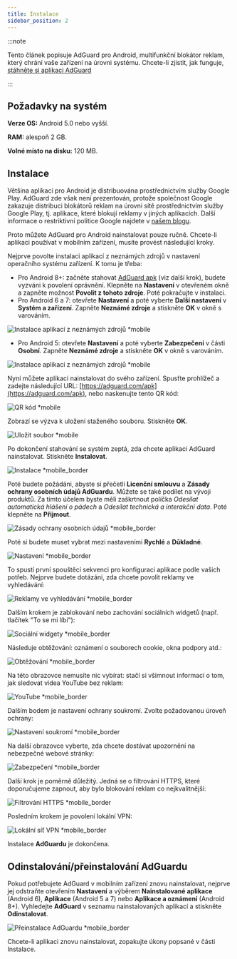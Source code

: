 ```yaml
---
title: Instalace
sidebar_position: 2
---
```


:::note

Tento článek popisuje AdGuard pro Android, multifunkční blokátor reklam, který chrání vaše zařízení na úrovni systému. Chcete-li zjistit, jak funguje, [stáhněte si aplikaci AdGuard](https://adguard.com/download.html?auto=true)

:::

## Požadavky na systém

**Verze OS:** Android 5.0 nebo vyšší.

**RAM:** alespoň 2 GB.

**Volné místo na disku:** 120 MB.

## Instalace

Většina aplikací pro Android je distribuována prostřednictvím služby Google Play. AdGuard zde však není prezentován, protože společnost Google zakazuje distribuci blokátorů reklam na úrovni sítě prostřednictvím služby Google Play, tj. aplikace, které blokují reklamy v jiných aplikacích. Další informace o restriktivní politice Google najdete v [našem blogu](https://blog.adguard.com/en/google-removes-adguard-android-app-google-play/).

Proto můžete AdGuard pro Android nainstalovat pouze ručně. Chcete-li aplikaci používat v mobilním zařízení, musíte provést následující kroky.

Nejprve povolte instalaci aplikací z neznámých zdrojů v nastavení operačního systému zařízení. K tomu je třeba:

* Pro Android 8+: začněte stahovat [AdGuard apk](https://adguard.com/download.html?auto=1) (viz další krok), budete vyzváni k povolení oprávnění. Klepněte na **Nastavení** v otevřeném okně a zapněte možnost **Povolit z tohoto zdroje**. Poté pokračujte v instalaci.
* Pro Android 6 a 7: otevřete **Nastavení** a poté vyberte **Další nastavení** v **Systém a zařízení**. Zapněte **Neznámé zdroje** a stiskněte **OK** v okně s varováním.

![Instalace aplikací z neznámých zdrojů *mobile](https://cdn.adtidy.org/content/kb/ad_blocker/android/installation/unknown_sources1.png)

* Pro Android 5: otevřete **Nastavení** a poté vyberte **Zabezpečení** v části **Osobní**. Zapněte **Neznámé zdroje** a stiskněte **OK** v okně s varováním.

![Instalace aplikací z neznámých zdrojů *mobile](https://cdn.adtidy.org/content/kb/ad_blocker/android/installation/unknown_sources2.png)

Nyní můžete aplikaci nainstalovat do svého zařízení. Spusťte prohlížeč a zadejte následující URL: [https://adguard.com/apk](https://adguard.com/apk), nebo naskenujte tento QR kód:

![QR kód *mobile](https://cdn.adtidy.org/content/kb/ad_blocker/android/installation/qr.png)

Zobrazí se výzva k uložení staženého souboru. Stiskněte **OK**.

![Uložit soubor *mobile](https://cdn.adtidy.org/content/kb/ad_blocker/android/installation/save_the_file.png)

Po dokončení stahování se systém zeptá, zda chcete aplikaci AdGuard nainstalovat. Stiskněte **Instalovat**.

![Instalace *mobile_border](https://cdn.adtidy.org/content/kb/ad_blocker/android/installation/1.png)

Poté budete požádáni, abyste si přečetli **Licenční smlouvu** a **Zásady ochrany osobních údajů AdGuardu**. Můžete se také podílet na vývoji produktů. Za tímto účelem byste měli zaškrtnout políčka *Odesílat automatická hlášení o pádech* a *Odesílat technická a interakční data*. Poté klepněte na **Přijmout**.

![Zásady ochrany osobních údajů *mobile_border](https://cdn.adtidy.org/content/kb/ad_blocker/android/installation/2.png)

Poté si budete muset vybrat mezi nastaveními **Rychlé** a **Důkladné**.

![Nastavení *mobile_border](https://cdn.adtidy.org/content/kb/ad_blocker/android/installation/3.png)

To spustí první spouštěcí sekvenci pro konfiguraci aplikace podle vašich potřeb. Nejprve budete dotázáni, zda chcete povolit reklamy ve vyhledávání:

![Reklamy ve vyhledávání *mobile_border](https://cdn.adtidy.org/content/kb/ad_blocker/android/installation/5.png)

Dalším krokem je zablokování nebo zachování sociálních widgetů (např. tlačítek "To se mi líbí"):

![Sociální widgety *mobile_border](https://cdn.adtidy.org/content/kb/ad_blocker/android/installation/6.png)

Následuje obtěžování: oznámení o souborech cookie, okna podpory atd.:

![Obtěžování *mobile_border](https://cdn.adtidy.org/content/kb/ad_blocker/android/installation/7.png)

Na této obrazovce nemusíte nic vybírat: stačí si všimnout informací o tom, jak sledovat videa YouTube bez reklam:

![YouTube *mobile_border](https://cdn.adtidy.org/content/kb/ad_blocker/android/installation/youtube.jpg)

Dalším bodem je nastavení ochrany soukromí. Zvolte požadovanou úroveň ochrany:

![Nastavení soukromí *mobile_border](https://cdn.adtidy.org/content/kb/ad_blocker/android/installation/8.png)

Na další obrazovce vyberte, zda chcete dostávat upozornění na nebezpečné webové stránky:

![Zabezpečení *mobile_border](https://cdn.adtidy.org/content/kb/ad_blocker/android/installation/9.png)

Další krok je poměrně důležitý. Jedná se o filtrování HTTPS, které doporučujeme zapnout, aby bylo blokování reklam co nejkvalitnější:

![Filtrování HTTPS *mobile_border](https://cdn.adtidy.org/content/kb/ad_blocker/android/installation/10.png)

Posledním krokem je povolení lokální VPN:

![Lokální síť VPN *mobile_border](https://cdn.adtidy.org/content/kb/ad_blocker/android/installation/11.png)

Instalace **AdGuardu** je dokončena.

## Odinstalování/přeinstalování AdGuardu

Pokud potřebujete AdGuard v mobilním zařízení znovu nainstalovat, nejprve jej odstraňte otevřením **Nastavení** a výběrem **Nainstalované aplikace** (Android 6), **Aplikace** (Android 5 a 7) nebo **Aplikace a oznámení** (Android 8+). Vyhledejte **AdGuard** v seznamu nainstalovaných aplikací a stiskněte **Odinstalovat**.

![Přeinstalace AdGuardu *mobile_border](https://cdn.adtidy.org/content/kb/ad_blocker/android/installation/12.png)

Chcete-li aplikaci znovu nainstalovat, zopakujte úkony popsané v části Instalace.